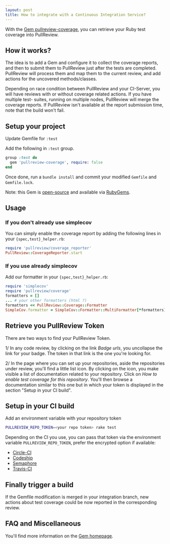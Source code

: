 ```yaml
---
layout: post
title: How to integrate with a Continuous Integration Service?
---
```


With the [Gem pullreview-coverage](https://github.com/8thcolor/pullreview-coverage/), you can retrieve your Ruby test coverage into PullReview.

## How it works?

The idea is to add a Gem and configure it to collect the coverage reports, and
then to submit them to PullReview just after the tests are completed. PullReview
will process them and map them to the current review, and add actions for the
uncovered methods/classes.

Depending on race condition between PullReview and your CI-Server, you will have
reviews with or without coverage related actions. If you have multiple test-
suites, running on multiple nodes, PullReview will merge the coverage reports.
If PullReview isn't available at the report submission time, note that the build
won't fail.

## Setup your project

Update Gemfile for `:test`

Add the following in `:test` group.

```Ruby
group :test do
  gem 'pullreview-coverage', require: false
end
```

Once done, run a `bundle install` and commit your modified `Gemfile` and
`Gemfile.lock`.

Note: this Gem is [open-source](https://github.com/8thcolor/pullreview-coverage) and available via [RubyGems](https://rubygems.org/gems/pullreview-coverage).

## Usage

### If you don't already use simplecov

You can simply enable the coverage report by adding the following lines in your
`{spec,test}_helper.rb`:

```Ruby
require 'pullreview/coverage_reporter'
PullReview::CoverageReporter.start
```

### If you use already simplecov

Add our formatter in your `{spec,test}_helper.rb`:

```Ruby
require 'simplecov'
require 'pullreview/coverage'
formatters = []
... # your other formatters (html ?)
formatters << PullReview::Coverage::Formatter
SimpleCov.formatter = SimpleCov::Formatter::MultiFormatter[*formatters]
```

## Retrieve you PullReview Token

There are two ways to find your PullReview Token.

1/ In any code review, by clicking on the link *Badge urls*, you uncollapse the link for your badge. The
token in that link is the one you're looking for.

2/ In the page where you can set up your repositories, aside the repositories under review, you'll find a
little list icon. By clicking on the icon, you make visible a list of documentation related to your
repository. Click on *How to enable test coverage for this repository*. You'll then browse a documentation
similar to this one but in which your token is displayed in the section "Setup in your CI build".

## Setup in your CI build

Add an environment variable with your repository token

```Bash
PULLREVIEW_REPO_TOKEN=<your repo token> rake test
```

Depending on the CI you use, you can pass that token via the environment
variable `PULLREVIEW_REPO_TOKEN`, prefer the encrypted option if available:

* [Circle-CI](https://circleci.com/docs/environment-variables#setting-environment-variables-for-all-commands-without-adding-them-to-git)
* [Codeship](https://www.codeship.io/documentation/continuous-integration/set-environment-variables/)
* [Semaphore](https://semaphoreapp.com/docs/exporting-environment-variables.html)
* [Travis-CI ](http://docs.travis-ci.com/user/build-configuration/#Secure-environment-variables)

## Finally trigger a build

If the Gemfile modification is merged in your integration branch, new actions
about test coverage could be now reported in the corresponding review.

## FAQ and Miscellaneous

You'll find more information on the
[Gem homepage](https://github.com/8thcolor/pullreview-coverage).
